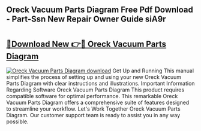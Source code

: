 ## Oreck Vacuum Parts Diagram Free Pdf Download - Part-Ssn New Repair Owner Guide siA9r

# <h2><a href="http://dfhlav.blite.top/?on=Oreck+Vacuum+Parts+Diagram">🔗Download New 👉🔴 Oreck Vacuum Parts Diagram</a></h2>

[![Oreck Vacuum Parts Diagram download](https://i.imgur.com/lujVjoI.png)](http://dfhlav.blite.top/?on=Oreck+Vacuum+Parts+Diagram)
Get Up and Running This manual simplifies the process of setting up and using your new Oreck Vacuum Parts Diagram with clear instructions and illustrations. Important Information Regarding Software Oreck Vacuum Parts Diagram This product requires compatible software for optimal performance. This remarkable Oreck Vacuum Parts Diagram offers a comprehensive suite of features designed to streamline your workflow. Let's Work Together Oreck Vacuum Parts Diagram. Our customer support team is ready to assist you in any way possible.
